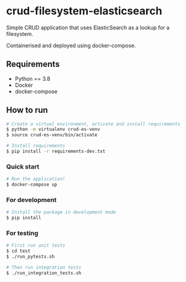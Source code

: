 # crud-filesystem-elasticsearch

Simple CRUD application that uses ElasticSearch as a lookup for a filesystem.

Containerised and deployed using docker-compose.

## Requirements

* Python == 3.8
* Docker
* docker-compose

## How to run

```bash
# Create a virtual environment, activate and install requirements
$ python -m virtualenv crud-es-venv
$ source crud-es-venv/bin/activate

# Install requirements
$ pip install -r requirements-dev.txt
```

### Quick start
```bash
# Run the application! 
$ docker-compose up
```

### For development
```bash
# Install the package in development mode
$ pip install 
```


### For testing
```bash
# First run unit tests
$ cd test
$ ./run_pytests.sh

# Then run integration tests
$ ./run_integration_tests.sh
```
